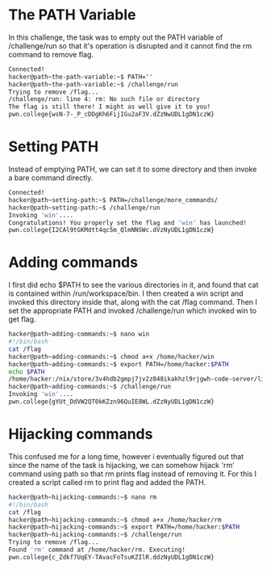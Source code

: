 # The PATH Variable

In this challenge, the task was to empty out the PATH variable of /challenge/run so that it's operation is disrupted and it cannot find the rm command to remove flag.
``` bash
Connected!
hacker@path~the-path-variable:~$ PATH=""
hacker@path~the-path-variable:~$ /challenge/run
Trying to remove /flag...
/challenge/run: line 4: rm: No such file or directory
The flag is still there! I might as well give it to you!
pwn.college{wsN-7-_P_cDDgKh6FijIGu2aF3V.dZzNwUDL1gDN1czW}
```


# Setting PATH

Instead of emptying PATH, we can set it to some directory and then invoke a bare command directly.
``` bash
Connected!
hacker@path~setting-path:~$ PATH=/challenge/more_commands/
hacker@path~setting-path:~$ /challenge/run
Invoking 'win'....
Congratulations! You properly set the flag and 'win' has launched!
pwn.college{I2CAl9tGKMdtt4qc5m_QlmNNSWc.dVzNyUDL1gDN1czW}
```


# Adding commands

I first did echo $PATH to see the various directories in it, and found that cat is contained within /run/workspace/bin. I then created a win script and invoked this directory inside that, along with the cat /flag command. Then I set the appropriate PATH and invoked /challenge/run which invoked win to get flag.
``` bash
hacker@path~adding-commands:~$ nano win
#!/bin/bash
cat /flag
hacker@path~adding-commands:~$ chmod a+x /home/hacker/win
hacker@path~adding-commands:~$ export PATH=/home/hacker:$PATH
echo $PATH
/home/hacker:/nix/store/3v4hdb2gmpj7jv2z848ikakhzl9rjgwh-code-server/libexec/code-server/lib/vscode/bin/remote-cli:/run/challenge/bin:/run/workspace/bin:/usr/local/sbin:/usr/local/bin:/usr/sbin:/usr/bin:/sbin:/bin
hacker@path~adding-commands:~$ /challenge/run
Invoking 'win'....
pwn.college{gYUt_DdVW2QT0kKZzn96QuIE8WL.dZzNyUDL1gDN1czW}
```


# Hijacking commands

This confused me for a long time, however i eventually figured out that since the name of the task is hijacking, we can somehow hijack 'rm' command using path so that rm prints flag instead of removing it. For this I created a script called rm to print flag and added the PATH.
``` bash
hacker@path~hijacking-commands:~$ nano rm
#!/bin/bash
cat /flag
hacker@path~hijacking-commands:~$ chmod a+x /home/hacker/rm
hacker@path~hijacking-commands:~$ export PATH=/home/hacker:$PATH
hacker@path~hijacking-commands:~$ /challenge/run
Trying to remove /flag...
Found 'rm' command at /home/hacker/rm. Executing!
pwn.college{c_Zdkf7UqEY-TAvacFoTsuKZIlR.ddzNyUDL1gDN1czW}
```

